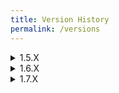 ```yaml
---
title: Version History
permalink: /versions
---
```


<details>
<summary>1.5.X</summary>
<b>INITIAL RELEASE</b>
<br>
v1.5.0 - 27 February 2024
<ul>
 <li>Adds Gronckles, Deadly Nadders, Monstrous Nightmares, and Hideous Zipplebacks
<ul style="padding-left:20px">
 <li>Includes sitting, riding, flying, and shooting behavior
 </li>
</ul>
 </li>
  <li>
    Adds Dragon Hunter Ships and Hunter Watchtowers
<ul style="padding-left:20px">
 <li>Includes Dragon Cages and Dragon Hunters
 </li>
</ul>
 <li>Adds Book of Dragons with an entry for each dragon
 </li>
 <li>Changes chicken model to be more HTTYD-esque
 </li>
  </li>
</ul>
<b>HOTFIX</b>
<br>
v1.5.1 - 28 February 2024
<ul>
 <li>Fixes dragons not sitting</li>
 <li>Fixes Zipplebacks not having variants</li>
</ul>
<b>HOTFIX</b>
<br>
v1.5.2 - 13 August 2024
<ul>
 <li>Fixes issues caused by the removal of the Holiday Creator Features</li>
 <li>Adds the long-awaited Night Fury! No Book of Dragons entry yet.</li>
</ul>
</details>

<details>
<summary>1.6.X</summary>
<b>MINOR VERSION</b>
<br>
v1.6.0 - 19 August 2024
<ul>
 <li>Adds Whispering Deaths
 <li>Adds breeding, baby dragons, and eggs for all dragons except night furies
 <li>Adds Book of Dragons entries for the Night Fury and Whispering Death
 <li>Adds achievements in a separate pack. For now, only available in English. Translation to Portuguese is planned.
 <li>Fixes many bugs
 </li>
 </li>
 </li>
 </li>
 </li>
</ul> 
<b>HOTFIX</b>
<br>
v1.6.1 - 19 August 2024
<ul>
 <li>Fixes an issue where dragons were hard to train because they were often high in the sky. They should now land more frequently.</li>
 <li>Partially fixed an issue where Whispering Deaths would sometimes float into the sky when attacked. They should not do this as often.</li>
</ul>
<b>HOTFIX</b>
<br>
v1.6.2 - 20 August 2024
<ul>
 <li>Fixes an lack of animations for most baby dragons.</li>
 <li>Fixes an issue where most dragons would sometimes float into the sky when attacked.</li>
</ul>
</details>

<details>
<summary>1.7.X</summary>
<b>MINOR VERSION</b>
<br>
v1.7.0 - 27 August 2024
<ul>
 <li>Adds Thunderdrums. No Book of Dragons entry yet
 <li>Adds sounds for many dragons
 <li>Adds the Dragon Blade and Monstrous Nightmare Gel
 <li>Fixes many bugs
 </li>
 </li>
 </li>
 </li>
</ul> 
</details>
